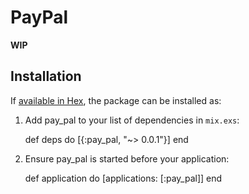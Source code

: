 # PayPal

**WIP**

## Installation

If [available in Hex](https://hex.pm/docs/publish), the package can be installed as:

  1. Add pay_pal to your list of dependencies in `mix.exs`:

        def deps do
          [{:pay_pal, "~> 0.0.1"}]
        end

  2. Ensure pay_pal is started before your application:

        def application do
          [applications: [:pay_pal]]
        end

